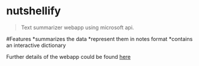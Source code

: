 # nutshellify
>  Text summarizer webapp using microsoft api.

#Features
*summarizes the data
*represent them in notes format
*contains an interactive dictionary

Further details of the webapp could be found [here](https://docs.google.com/document/d/1-Osg0qjQ3dS59qvhKIFoPtRmPc3TxaMX99T8m4KAm88/edit?usp=sharing)